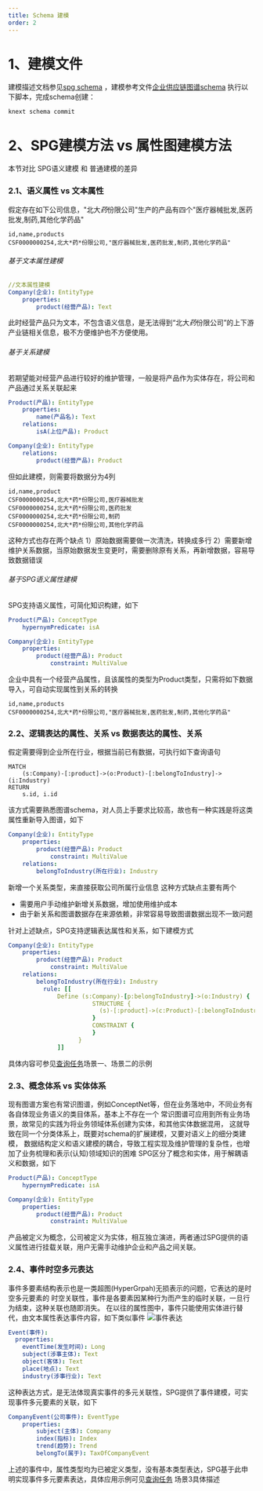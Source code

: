 ```yaml
---
title: Schema 建模
order: 2
---
```


# 1、建模文件

建模描述文档参见[spg schema](tutorial/spgschema)
，建模参考文件[企业供应链图谱schema](https://github.com/OpenSPG/openspg/blob/master/python/knext/examples/supplychain/schema/supplychain.schema)
执行以下脚本，完成schema创建：

```
knext schema commit
```

# 2、SPG建模方法 vs 属性图建模方法

本节对比 SPG语义建模 和 普通建模的差异

### 2.1、语义属性 vs 文本属性

假定存在如下公司信息，"北大*药*份限公司"生产的产品有四个"医疗器械批发,医药批发,制药,其他化学药品"

```
id,name,products
CSF0000000254,北大*药*份限公司,"医疗器械批发,医药批发,制药,其他化学药品"
```

###### 基于文本属性建模

```yaml
//文本属性建模
Company(企业): EntityType
    properties:
        product(经营产品): Text
```

此时经营产品只为文本，不包含语义信息，是无法得到“北大*药*份限公司”的上下游产业链相关信息，极不方便维护也不方便使用。

###### 基于关系建模

若期望能对经营产品进行较好的维护管理，一般是将产品作为实体存在，将公司和产品通过关系关联起来

```yaml
Product(产品): EntityType
    properties:
        name(产品名): Text
    relations:
        isA(上位产品): Product

Company(企业): EntityType
    relations:
        product(经营产品): Product
```

但如此建模，则需要将数据分为4列

```
id,name,product
CSF0000000254,北大*药*份限公司,医疗器械批发
CSF0000000254,北大*药*份限公司,医药批发
CSF0000000254,北大*药*份限公司,制药
CSF0000000254,北大*药*份限公司,其他化学药品
```

这种方式也存在两个缺点
1）原始数据需要做一次清洗，转换成多行
2）需要新增维护关系数据，当原始数据发生变更时，需要删除原有关系，再新增数据，容易导致数据错误

###### 基于SPG语义属性建模

SPG支持语义属性，可简化知识构建，如下

```yaml
Product(产品): ConceptType
    hypernymPredicate: isA

Company(企业): EntityType
    properties:
        product(经营产品): Product
            constraint: MultiValue
```

企业中具有一个经营产品属性，且该属性的类型为Product类型，只需将如下数据导入，可自动实现属性到关系的转换

```
id,name,products
CSF0000000254,北大*药*份限公司,"医疗器械批发,医药批发,制药,其他化学药品"
```

### 2.2、逻辑表达的属性、关系 vs 数据表达的属性、关系

假定需要得到企业所在行业，根据当前已有数据，可执行如下查询语句

```
MATCH
    (s:Company)-[:product]->(o:Product)-[:belongToIndustry]->(i:Industry)
RETURN
    s.id, i.id
```

该方式需要熟悉图谱schema，对人员上手要求比较高，故也有一种实践是将这类属性重新导入图谱，如下

```yaml
Company(企业): EntityType
    properties:
        product(经营产品): Product
            constraint: MultiValue
    relations:
        belongToIndustry(所在行业): Industry
```

新增一个关系类型，来直接获取公司所属行业信息
这种方式缺点主要有两个

- 需要用户手动维护新增关系数据，增加使用维护成本
- 由于新关系和图谱数据存在来源依赖，非常容易导致图谱数据出现不一致问题

针对上述缺点，SPG支持逻辑表达属性和关系，如下建模方式

```yaml
Company(企业): EntityType
    properties:
        product(经营产品): Product
            constraint: MultiValue
    relations:
        belongToIndustry(所在行业): Industry
          rule: [[
              Define (s:Company)-[p:belongToIndustry]->(o:Industry) {
                        STRUCTURE {
                          (s)-[:product]->(c:Product)-[:belongToIndustry]->(o)
                        }
                        CONSTRAINT {
                        }
                    }
              ]]
```

具体内容可参见[查询任务](./enterprise_supply_chain_query)场景一、场景二的示例

### 2.3、概念体系 vs 实体体系

现有图谱方案也有常识图谱，例如ConceptNet等，但在业务落地中，不同业务有各自体现业务语义的类目体系，基本上不存在一个
常识图谱可应用到所有业务场景，故常见的实践为将业务领域体系创建为实体，和其他实体数据混用，
这就导致在同一个分类体系上，既要对schema的扩展建模，又要对语义上的细分类建模，
数据结构定义和语义建模的耦合，导致工程实现及维护管理的复杂性，也增加了业务梳理和表示(认知)领域知识的困难
SPG区分了概念和实体，用于解耦语义和数据，如下

```yaml
Product(产品): ConceptType
    hypernymPredicate: isA

Company(企业): EntityType
    properties:
        product(经营产品): Product
            constraint: MultiValue
```

产品被定义为概念，公司被定义为实体，相互独立演进，两者通过SPG提供的语义属性进行挂载关联，用户无需手动维护企业和产品之间关联。

### 2.4、事件时空多元表达

事件多要素结构表示也是一类超图(HyperGrpah)无损表示的问题，它表达的是时空多元要素的
时空关联性，事件是各要素因某种行为而产生的临时关联，一旦行为结束，这种关联也随即消失。
在以往的属性图中，事件只能使用实体进行替代，由文本属性表达事件内容，如下类似事件
![事件表达](https://mdn.alipayobjects.com/huamei_xgb3qj/afts/img/A*pUlGS6-E3lEAAAAAAAAAAAAADtmcAQ/original)

```yaml
Event(事件):
  properties:
    eventTime(发生时间): Long
    subject(涉事主体): Text
    object(客体): Text
    place(地点): Text
    industry(涉事行业): Text
```

这种表达方式，是无法体现真实事件的多元关联性，SPG提供了事件建模，可实现事件多元要素的关联，如下

```yaml
CompanyEvent(公司事件): EventType
	properties:
		subject(主体): Company
		index(指标): Index
		trend(趋势): Trend
		belongTo(属于): TaxOfCompanyEvent
```

上述的事件中，属性类型均为已被定义类型，没有基本类型表达，SPG基于此申明实现事件多元要素表达，具体应用示例可见[查询任务](/enterprise_supply_chain_query)
场景3具体描述
